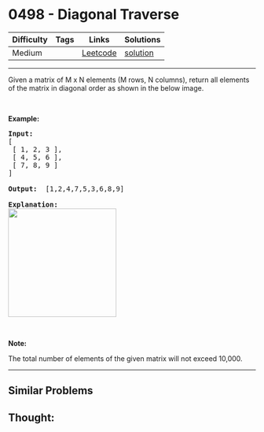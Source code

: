 # 0498 - Diagonal Traverse

Difficulty  | Tags | Links | Solutions
----------- | ---- | ----- | -----
Medium |  | [Leetcode](https://leetcode.com/problems/diagonal-traverse) | [solution](https://leetcode.com/problems/diagonal-traverse/solution/)


-----------

<p>Given a matrix of M x N elements (M rows, N columns), return all elements of the matrix in diagonal order as shown in the below image.</p>

<p>&nbsp;</p>

<p><b>Example:</b></p>

<pre>
<b>Input:</b>
[
 [ 1, 2, 3 ],
 [ 4, 5, 6 ],
 [ 7, 8, 9 ]
]

<b>Output:</b>  [1,2,4,7,5,3,6,8,9]

<b>Explanation:</b>
<img src="https://assets.leetcode.com/uploads/2018/10/12/diagonal_traverse.png" style="width: 220px;" />
</pre>

<p>&nbsp;</p>

<p><b>Note:</b></p>

<p>The total number of elements of the given matrix will not exceed 10,000.</p>


-----------


## Similar Problems




## Thought:
